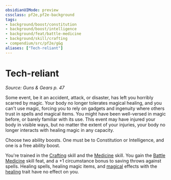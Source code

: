 ```yaml
---
obsidianUIMode: preview
cssclass: pf2e,pf2e-background
tags:
- background/boost/constitution
- background/boost/intelligence
- background/feat/battle-medicine
- background/skill/crafting
- compendium/src/pf2e/g&g
aliases: ["Tech-reliant"]
---
```

# Tech-reliant
*Source: Guns & Gears p. 47*  

Some event, be it an accident, attack, or disaster, has left you horribly scarred by magic. Your body no longer tolerates magical healing, and you can't use magic, forcing you to rely on gadgets and ingenuity where others trust in spells and magical items. You might have been well-versed in magic before, or barely familiar with its use. This event may have injured your body in visible ways, but no matter the extent of your injuries, your body no longer interacts with healing magic in any capacity.

Choose two ability boosts. One must be to Constitution or Intelligence, and one is a free ability boost.

You're trained in the [Crafting](../../skills.md#Crafting) skill and the [Medicine](../../skills.md#Medicine) skill. You gain the [Battle Medicine](../../feats/battle-medicine.md) skill feat, and a +1 circumstance bonus to saving throws against spells. Healing spells, healing magic items, and [magical](../../../Rules/traits/magical.md) effects with the [healing](../../../Rules/traits/healing.md) trait have no effect on you.